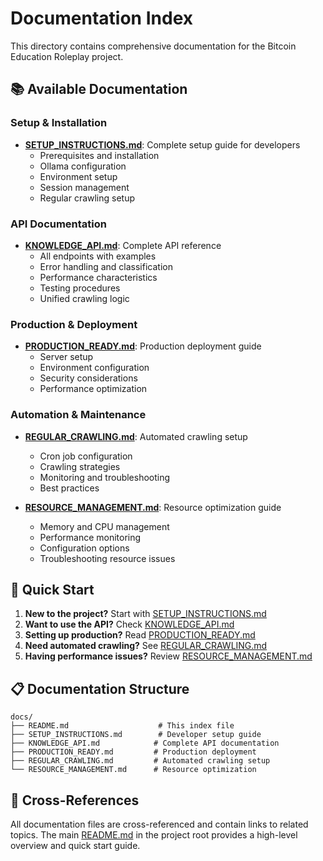 # Documentation Index

This directory contains comprehensive documentation for the Bitcoin Education Roleplay project.

## 📚 **Available Documentation**

### **Setup & Installation**
- **[SETUP_INSTRUCTIONS.md](./SETUP_INSTRUCTIONS.md)**: Complete setup guide for developers
  - Prerequisites and installation
  - Ollama configuration
  - Environment setup
  - Session management
  - Regular crawling setup

### **API Documentation**
- **[KNOWLEDGE_API.md](./KNOWLEDGE_API.md)**: Complete API reference
  - All endpoints with examples
  - Error handling and classification
  - Performance characteristics
  - Testing procedures
  - Unified crawling logic

### **Production & Deployment**
- **[PRODUCTION_READY.md](./PRODUCTION_READY.md)**: Production deployment guide
  - Server setup
  - Environment configuration
  - Security considerations
  - Performance optimization

### **Automation & Maintenance**
- **[REGULAR_CRAWLING.md](./REGULAR_CRAWLING.md)**: Automated crawling setup
  - Cron job configuration
  - Crawling strategies
  - Monitoring and troubleshooting
  - Best practices

- **[RESOURCE_MANAGEMENT.md](./RESOURCE_MANAGEMENT.md)**: Resource optimization guide
  - Memory and CPU management
  - Performance monitoring
  - Configuration options
  - Troubleshooting resource issues

## 🚀 **Quick Start**

1. **New to the project?** Start with [SETUP_INSTRUCTIONS.md](./SETUP_INSTRUCTIONS.md)
2. **Want to use the API?** Check [KNOWLEDGE_API.md](./KNOWLEDGE_API.md)
3. **Setting up production?** Read [PRODUCTION_READY.md](./PRODUCTION_READY.md)
4. **Need automated crawling?** See [REGULAR_CRAWLING.md](./REGULAR_CRAWLING.md)
5. **Having performance issues?** Review [RESOURCE_MANAGEMENT.md](./RESOURCE_MANAGEMENT.md)

## 📋 **Documentation Structure**

```
docs/
├── README.md                    # This index file
├── SETUP_INSTRUCTIONS.md        # Developer setup guide
├── KNOWLEDGE_API.md            # Complete API documentation
├── PRODUCTION_READY.md         # Production deployment
├── REGULAR_CRAWLING.md         # Automated crawling setup
└── RESOURCE_MANAGEMENT.md      # Resource optimization
```

## 🔗 **Cross-References**

All documentation files are cross-referenced and contain links to related topics. The main [README.md](../README.md) in the project root provides a high-level overview and quick start guide. 